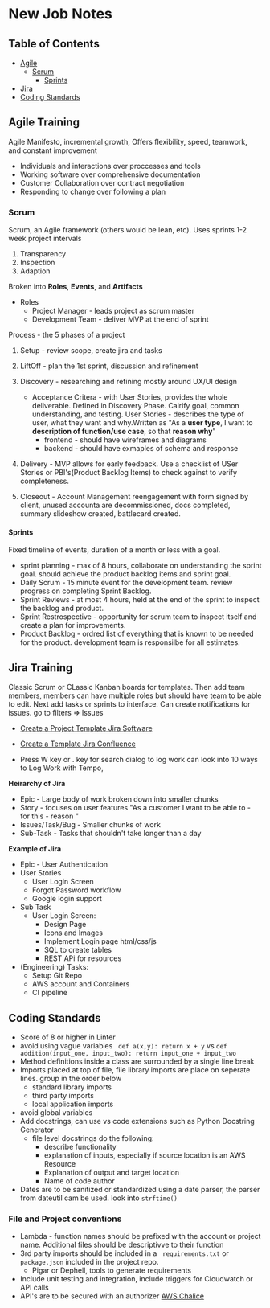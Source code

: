 # New Job Notes

## Table of Contents

-   [Agile](#agile-training)
    -   [Scrum](#scrum)
        -   [Sprints](#sprints)
-   [Jira](#jira-training)
-   [Coding Standards](#coding-standards)

## Agile Training

Agile Manifesto, incremental growth, Offers flexibility, speed, teamwork, and constant improvement

-   Individuals and interactions over proccesses and tools
-   Working software over comprehensive documentation
-   Customer Collaboration over contract negotiation
-   Responding to change over following a plan

### Scrum

Scrum, an Agile framework (others would be lean, etc). Uses sprints 1-2 week project intervals

1. Transparency
2. Inspection
3. Adaption

Broken into **Roles**, **Events**, and **Artifacts**

-   Roles
    -   Project Manager - leads project as scrum master
    -   Development Team - deliver MVP at the end of sprint

Process - the 5 phases of a project

1. Setup - review scope, create jira and tasks
2. LiftOff - plan the 1st sprint, discussion and refinement
3. Discovery - researching and refining mostly around UX/UI design

    - Acceptance Critera - with User Stories, provides the whole deliverable. Defined in Discovery Phase. Calrify goal, common understanding, and testing.
      User Stories - describes the type of user, what they want and why.Written as "As a **user type**, I want to **description of function/use case**, so that **reason why**"
        - frontend - should have wireframes and diagrams
        - backend - should have exmaples of schema and response

4. Delivery - MVP allows for early feedback. Use a checklist of USer Stories or PBI's(Product Backlog Items) to check against to verify completeness.
5. Closeout - Account Management reengagement with form signed by client, unused accounta are decommissioned, docs completed, summary slideshow created, battlecard created.

#### Sprints

Fixed timeline of events, duration of a month or less with a goal.

-   sprint planning - max of 8 hours, collaborate on understanding the sprint goal. should achieve the product backlog items and sprint goal.
-   Daily Scrum - 15 minute event for the development team. review progress on completing Sprint Backlog.
-   Sprint Reviews - at most 4 hours, held at the end of the sprint to inspect the backlog and product.
-   Sprint Restrospective - opportunity for scrum team to inspect itself and create a plan for improvements.
-   Product Backlog - ordred list of everything that is known to be needed for the product. development team is responsilbe for all estimates.

## Jira Training

Classic Scrum or CLassic Kanban boards for templates. Then add team members, members can have multiple roles but should have team to be able to edit.
Next add tasks or sprints to interface.
Can create notifications for issues. go to filters => Issues

-   [Create a Project Template Jira Software](https://developer.atlassian.com/server/jira/platform/creating-a-project-template/)
-   [Create a Template Jira Confluence](https://confluence.atlassian.com/doc/create-a-template-296093779.html)

-   Press W key or . key for search dialog to log work can look into 10 ways to Log Work with Tempo,

**Heirarchy of Jira**

-   Epic - Large body of work broken down into smaller chunks
-   Story - focuses on user features "As a customer I want to be able to - for this - reason "
-   Issues/Task/Bug - Smaller chunks of work
-   Sub-Task - Tasks that shouldn't take longer than a day

**Example of Jira**

-   Epic - User Authentication
-   User Stories
    -   User Login Screen
    -   Forgot Password workflow
    -   Google login support
-   Sub Task
    -   User Login Screen:
        -   Design Page
        -   Icons and Images
        -   Implement Login page html/css/js
        -   SQL to create tables
        -   REST APi for resources
-   (Engineering) Tasks:
    -   Setup Git Repo
    -   AWS account and Containers
    -   CI pipeline

## Coding Standards

-   Score of 8 or higher in Linter
-   avoid using vague variables ` def a(x,y): return x + y` vs `def addition(input_one, input_two): return input_one + input_two`
-   Method definitions inside a class are surrounded by a single line break
-   Imports placed at top of file, file library imports are place on seperate lines. group in the order below
    -   standard library imports
    -   third party imports
    -   local application imports
-   avoid global variables
-   Add docstrings, can use vs code extensions such as Python Docstring Generator
    -   file level docstrings do the following:
        -   describe functionality
        -   explanation of inputs, especially if source location is an AWS Resource
        -   Explanation of output and target location
        -   Name of code author
-   Dates are to be sanitized or standardized using a date parser, the parser from dateutil cam be used. look into `strftime()`

### File and Project conventions

-   Lambda - function names should be prefixed with the account or project name. Additional files should be descriptivve to their function
-   3rd party imports should be included in a ` requirements.txt` or `package.json` included in the project repo.
    -   Pigar or Dephell, tools to generate requirements
-   Include unit testing and integration, include triggers for Cloudwatch or API calls
-   API's are to be secured with an authorizer [AWS Chalice](https://aws.github.io/chalice/quickstart.html)

##
